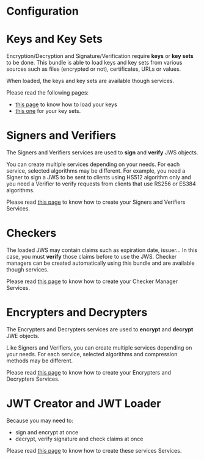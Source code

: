 Configuration
=============

# Keys and Key Sets

Encryption/Decryption and Signature/Verification require **keys** or **key sets** to be done.
This bundle is able to load keys and key sets from various sources such as files (encrypted or not), certificates, URLs or values.

When loaded, the keys and key sets are available though services.

Please read  the following pages:
- [this page](config/keys.md) to know how to load your keys
- [this one](config/key_sets.md) for your key sets.

# Signers and Verifiers

The Signers and Verifiers services are used to **sign** and **verify** JWS objects.

You can create multiple services depending on your needs. For each service, selected algorithms may be different.
For example, you need a Signer to sign a JWS to be sent to clients using HS512 algorithm only and you need a Verifier
to verify requests from clients that use RS256 or ES384 algorithms.

Please read [this page](config/signers_and_verifiers.md) to know how to create your Signers and Verifiers Services.

# Checkers

The loaded JWS may contain claims such as expiration date, issuer... In this case, you must **verify** those claims before to use the JWS.
Checker managers can be created automatically using this bundle and are available though services.

Please read [this page](config/checkers.md) to know how to create your Checker Manager Services.


# Encrypters and Decrypters

The Encrypters and Decrypters services are used to **encrypt** and **decrypt** JWE objects.

Like Signers and Verifiers, you can create multiple services depending on your needs.
For each service, selected algorithms and compression methods may be different.

Please read [this page](config/encrypters_and_decrypters.md) to know how to create your Encrypters and Decrypters Services.

# JWT Creator and JWT Loader

Because you may need to:
* sign and encrypt at once
* decrypt, verify signature and check claims at once

Please read [this page](config/jwtloader_and_jwtcreator.md) to know how to create these services Services.
